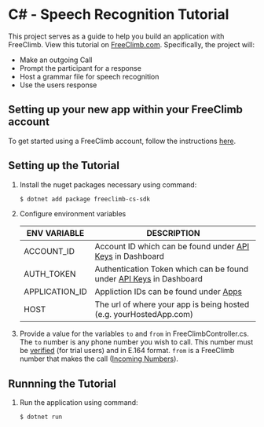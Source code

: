 # C# - Speech Recognition Tutorial

This project serves as a guide to help you build an application with FreeClimb. View this tutorial on [FreeClimb.com](https://docs.freeclimb.com/docs/add-speech-recognition-1#section-c). Specifically, the project will:

- Make an outgoing Call
- Prompt the participant for a response
- Host a grammar file for speech recognition
- Use the users response

## Setting up your new app within your FreeClimb account

To get started using a FreeClimb account, follow the instructions [here](https://docs.freeclimb.com/docs/getting-started-with-freeclimb).

## Setting up the Tutorial

1. Install the nuget packages necessary using command:

   ```bash
   $ dotnet add package freeclimb-cs-sdk
   ```

2. Configure environment variables

   | ENV VARIABLE            | DESCRIPTION                                                                                                                                                                             |
   | ----------------------- | --------------------------------------------------------------------------------------------------------------------------------------------------------------------------------------- |
   | ACCOUNT_ID              | Account ID which can be found under [API Keys](https://www.freeclimb.com/dashboard/portal/account/authentication) in Dashboard                                                         |
   | AUTH_TOKEN              | Authentication Token which can be found under [API Keys](https://www.freeclimb.com/dashboard/portal/account/authentication) in Dashboard                                               |
   | APPLICATION_ID | Appliction IDs can be found under [Apps](https://www.freeclimb.com/dashboard/portal/applications) |
   | HOST | The url of where your app is being hosted (e.g. yourHostedApp.com) |

3. Provide a value for the variables `to` and `from` in FreeClimbController.cs. The `to` number is any phone number you wish to call. This number must be [verified](https://docs.freeclimb.com/docs/using-your-trial-account#section-verifying-outbound-numbers) (for trial users) and in E.164 format. `from` is a FreeClimb number that makes the call ([Incoming Numbers](https://www.freeclimb.com/dashboard/portal/numbers)).

## Runnning the Tutorial

1. Run the application using command:

   ```bash
   $ dotnet run
   ```

